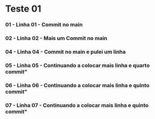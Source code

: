 # Teste 01

### 01 - Linha 01 - Commit no main
### 02 - Linha 02 - Mais um Commit no main

### 04 - Linha 04 - Commit no main e pulei um linha
### 05 - Linha 05 - Continuando a colocar mais linha e quarto commit"
### 06 - Linha 06 - Continuando a colocar mais linha e quinto commit"
### 07 - Linha 07 - Continuando a colocar mais linha e quinto commit"